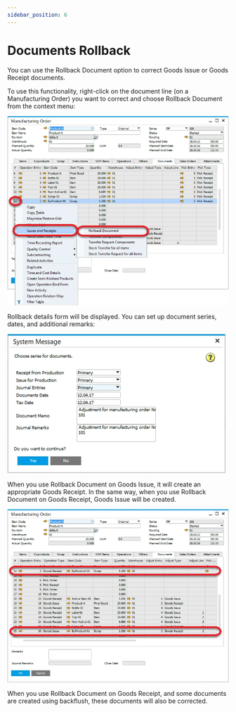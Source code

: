 ```yaml
---
sidebar_position: 6
---
```


# Documents Rollback

You can use the Rollback Document option to correct Goods Issue or Goods Receipt documents.

To use this functionality, right-click on the document line (on a Manufacturing Order) you want to correct and choose Rollback Document from the context menu:

![Rollback document](./media/documents-rollback/rollback-document.webp)

Rollback details form will be displayed. You can set up document series, dates, and additional remarks:

![Rollback details](./media/documents-rollback/rollback-details.webp)

When you use Rollback Document on Goods Issue, it will create an appropriate Goods Receipt. In the same way, when you use Rollback Document on Goods Receipt, Goods Issue will be created.

![Rolled back document](./media/documents-rollback/rolled-back-document.webp)

When you use Rollback Document on Goods Receipt, and some documents are created using backflush, these documents will also be corrected.
